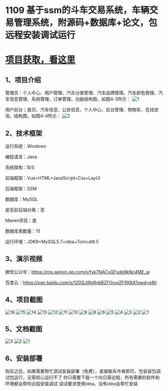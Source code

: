 # 1109 基于ssm的斗车交易系统，车辆交易管理系统，附源码+数据库+论文，包远程安装调试运行

# [项目获取，看这里](https://mbd.pub/o/bread/mbd-aJackp5p "项目获取，看这里")

## 1、项目介绍

管理员：个人中心、用户管理、汽车分类管理、汽车品牌管理、汽车颜色管理、汽车信息管理、系统管理、订单管理，功能结构图，如图4-3所示：
![1](https://javabscode.github.io/picx-images-hosting/1109-基于ssm的斗车交易系统-车辆交易管理系统-附源码+数据库+论文-包远程安装调试运行-其他截图/1.webp)

用户前台；首页、汽车信息、公告信息、个人中心、后台管理、购物车、在线咨询，结构图，如图4-4所示：
![2](https://javabscode.github.io/picx-images-hosting/1109-基于ssm的斗车交易系统-车辆交易管理系统-附源码+数据库+论文-包远程安装调试运行-其他截图/2.webp)


## 2、技术框架

运行系统：Windows

编程语言：Java

系统架构：B/S

前端框架：Vue+HTML+JavaScript+Css+LayUI

后端框架：SSM

数据库：MySQL

是否前后端分离：否

Maven项目：是

数据库表数量：15

运行环境：JDK8+MySQL5.7+idea+Tomcat8.5

## 3、演示视频

微信公众号：https://mp.weixin.qq.com/s/fyk7NACvQFsde9kNc4ME_w 

百度云：https://pan.baidu.com/s/12DSJWsRnkBZF0rugZF9X8A?pwd=e8tj 

## 4、项目截图  

![16](https://javabscode.github.io/picx-images-hosting/1109-基于ssm的斗车交易系统-车辆交易管理系统-附源码+数据库+论文-包远程安装调试运行-运行截图/16.webp)
![15](https://javabscode.github.io/picx-images-hosting/1109-基于ssm的斗车交易系统-车辆交易管理系统-附源码+数据库+论文-包远程安装调试运行-运行截图/15.webp)
![14](https://javabscode.github.io/picx-images-hosting/1109-基于ssm的斗车交易系统-车辆交易管理系统-附源码+数据库+论文-包远程安装调试运行-运行截图/14.webp)
![13](https://javabscode.github.io/picx-images-hosting/1109-基于ssm的斗车交易系统-车辆交易管理系统-附源码+数据库+论文-包远程安装调试运行-运行截图/13.webp)
![12](https://javabscode.github.io/picx-images-hosting/1109-基于ssm的斗车交易系统-车辆交易管理系统-附源码+数据库+论文-包远程安装调试运行-运行截图/12.webp)
![11](https://javabscode.github.io/picx-images-hosting/1109-基于ssm的斗车交易系统-车辆交易管理系统-附源码+数据库+论文-包远程安装调试运行-运行截图/11.webp)
![10](https://javabscode.github.io/picx-images-hosting/1109-基于ssm的斗车交易系统-车辆交易管理系统-附源码+数据库+论文-包远程安装调试运行-运行截图/10.webp)
![9](https://javabscode.github.io/picx-images-hosting/1109-基于ssm的斗车交易系统-车辆交易管理系统-附源码+数据库+论文-包远程安装调试运行-运行截图/9.webp)
![8](https://javabscode.github.io/picx-images-hosting/1109-基于ssm的斗车交易系统-车辆交易管理系统-附源码+数据库+论文-包远程安装调试运行-运行截图/8.webp)
![6](https://javabscode.github.io/picx-images-hosting/1109-基于ssm的斗车交易系统-车辆交易管理系统-附源码+数据库+论文-包远程安装调试运行-运行截图/6.webp)
![5](https://javabscode.github.io/picx-images-hosting/1109-基于ssm的斗车交易系统-车辆交易管理系统-附源码+数据库+论文-包远程安装调试运行-运行截图/5.webp)
![4](https://javabscode.github.io/picx-images-hosting/1109-基于ssm的斗车交易系统-车辆交易管理系统-附源码+数据库+论文-包远程安装调试运行-运行截图/4.webp)
![3](https://javabscode.github.io/picx-images-hosting/1109-基于ssm的斗车交易系统-车辆交易管理系统-附源码+数据库+论文-包远程安装调试运行-运行截图/3.webp)
![2](https://javabscode.github.io/picx-images-hosting/1109-基于ssm的斗车交易系统-车辆交易管理系统-附源码+数据库+论文-包远程安装调试运行-运行截图/2.webp)
![1](https://javabscode.github.io/picx-images-hosting/1109-基于ssm的斗车交易系统-车辆交易管理系统-附源码+数据库+论文-包远程安装调试运行-运行截图/1.webp)














## 5、文档截图
![3](https://javabscode.github.io/picx-images-hosting/1109-基于ssm的斗车交易系统-车辆交易管理系统-附源码+数据库+论文-包远程安装调试运行-文档截图/3.webp)
![2](https://javabscode.github.io/picx-images-hosting/1109-基于ssm的斗车交易系统-车辆交易管理系统-附源码+数据库+论文-包远程安装调试运行-文档截图/2.webp)
![1](https://javabscode.github.io/picx-images-hosting/1109-基于ssm的斗车交易系统-车辆交易管理系统-附源码+数据库+论文-包远程安装调试运行-文档截图/1.webp)



## 6、安装部署

购买之后，如果需要帮忙调试安装部署（免费），直接联系作者即可，包安装包调试包运行，无需担心运行不了
你只需要下载一个向日葵远程，所有需要的软件和环境都会帮你远程安装调试
调试要求使用idea，没有idea会帮忙安装
